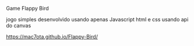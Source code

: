 Game Flappy Bird

jogo simples desenvolvido usando apenas Javascript html e css usando api do canvas

https://mac7ota.github.io/Flappy-Bird/

